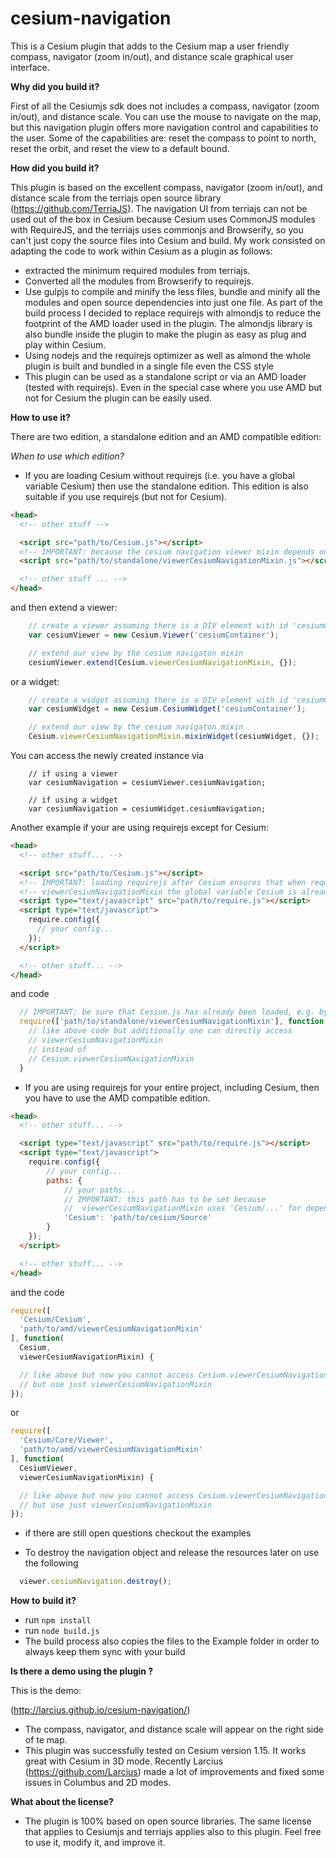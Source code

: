 # cesium-navigation
This is a Cesium plugin that adds to the Cesium map a user friendly compass, navigator (zoom in/out), and
distance scale graphical user interface.

**Why did you build it?**

First of all the Cesiumjs sdk does not includes a compass, navigator (zoom in/out), and distance scale. You can use the mouse to navigate on the map, but this navigation plugin offers more navigation control and capabilities to the user. Some of the capabilities are: reset the compass to point to north, reset the orbit, and
reset the view to a default bound.

**How did you build it?**

This plugin is based on the excellent compass, navigator (zoom in/out), and distance scale from the terriajs open source library (https://github.com/TerriaJS). The navigation UI from terriajs can not be used out of the box in Cesium because Cesium uses CommonJS modules with RequireJS, and the terriajs uses commonjs and Browserify, so you can't just copy the source files into Cesium and build.  My work consisted on adapting the code to work within Cesium as a plugin as follows:

- extracted the minimum required modules from terriajs.
- Converted all the modules from Browserify to requirejs.
- Use gulpjs to compile and minify the less files, bundle and minify all the modules and open source dependencies
  into just one file. As part of the build process I decided to replace requirejs with almondjs to reduce the footprint of the AMD loader used in the plugin. The almondjs library is also bundle inside the plugin to make the plugin as easy as plug and play within Cesium.
- Using nodejs and the requirejs optimizer as well as almond the whole plugin is built and bundled in a single file even the CSS style
- This plugin can be used as a standalone script or via an AMD loader (tested with requirejs). Even in the special case where you use AMD but not for Cesium the plugin can be easily used.

**How to use it?**

There are two edition, a standalone edition and an AMD compatible edition:

*When to use which edition?*

- If you are loading Cesium without requirejs (i.e. you have a global variable Cesium) then use the standalone edition. This edition is also suitable if you use requirejs (but not for Cesium).
```HTML
<head>
  <!-- other stuff -->

  <script src="path/to/Cesium.js"></script>
  <!-- IMPORTANT: because the cesium navigation viewer mixin depends on Cesium be sure to load it after Cesium -->
  <script src="path/to/standalone/viewerCesiumNavigationMixin.js"></script>

  <!-- other stuff ... -->
</head>
```
and then extend a viewer:

```JavaScript
    // create a viewer assuming there is a DIV element with id 'cesiumContainer'
	var cesiumViewer = new Cesium.Viewer('cesiumContainer');

	// extend our view by the cesium navigaton mixin
	cesiumViewer.extend(Cesium.viewerCesiumNavigationMixin, {});
```

or a widget:

```JavaScript
    // create a widget assuming there is a DIV element with id 'cesiumContainer'
    var cesiumWidget = new Cesium.CesiumWidget('cesiumContainer');

	// extend our view by the cesium navigaton mixin
	Cesium.viewerCesiumNavigationMixin.mixinWidget(cesiumWidget, {});
```

You can access the newly created instance via

```
    // if using a viewer
	var cesiumNavigation = cesiumViewer.cesiumNavigation;

	// if using a widget
	var cesiumNavigation = cesiumWidget.cesiumNavigation;
```

Another example if your are using requirejs except for Cesium:
```HTML
<head>
  <!-- other stuff... -->

  <script src="path/to/Cesium.js"></script>
  <!-- IMPORTANT: loading requirejs after Cesium ensures that when requiring -->
  <!-- viewerCesiumNavigationMixin the global variable Cesium is already set -->
  <script type="text/javascript" src="path/to/require.js"></script>
  <script type="text/javascript">
    require.config({
      // your config...
    });
  </script>

  <!-- other stuff... -->
</head>
```
and code
```JavaScript
  // IMPORTANT: be sure that Cesium.js has already been loaded, e.g. by loading requirejs AFTER Cesium
  require(['path/to/standalone/viewerCesiumNavigationMixin'], function(viewerCesiumNavigationMixin) {
    // like above code but additionally one can directly access
    // viewerCesiumNavigationMixin
    // instead of
    // Cesium.viewerCesiumNavigationMixin
  }
```

- If you are using requirejs for your entire project, including Cesium, then you have to use the AMD compatible edition.

```HTML
<head>
  <!-- other stuff... -->

  <script type="text/javascript" src="path/to/require.js"></script>
  <script type="text/javascript">
    require.config({
        // your config...
		paths: {
		    // your paths...
		    // IMPORTANT: this path has to be set because
		    //  viewerCesiumNavigationMixin uses 'Cesium/...' for dependencies
			'Cesium': 'path/to/cesium/Source'
		}
    });
  </script>

  <!-- other stuff... -->
</head>
```
and the code
```JavaScript
require([
  'Cesium/Cesium',
  'path/to/amd/viewerCesiumNavigationMixin'
], function(
  Cesium,
  viewerCesiumNavigationMixin) {

  // like above but now you cannot access Cesium.viewerCesiumNavigationMixin
  // but use just viewerCesiumNavigationMixin
});
```
or
```JavaScript
require([
  'Cesium/Core/Viewer',
  'path/to/amd/viewerCesiumNavigationMixin'
], function(
  CesiumViewer,
  viewerCesiumNavigationMixin) {

  // like above but now you cannot access Cesium.viewerCesiumNavigationMixin
  // but use just viewerCesiumNavigationMixin
});
```

- if there are still open questions checkout the examples

- To destroy the navigation object and release the resources later on use the following
```JavaScript
  viewer.cesiumNavigation.destroy();
```


**How to build it?**

- run `npm install`
- run `node build.js`
- The build process also copies the files to the Example folder in order to always keep them sync with your build


**Is there a demo using the plugin ?**

This is the demo:

(http://larcius.github.io/cesium-navigation/)

- The compass, navigator, and distance scale will appear on the right side of te map.
- This plugin was successfully tested on Cesium version 1.15. It works great with Cesium in 3D mode. Recently Larcius (https://github.com/Larcius) made a lot of improvements and fixed some issues in Columbus and 2D modes.

**What about the license?**
 - The plugin is 100% based on open source libraries. The same license that applies to Cesiumjs and terriajs applies also to this plugin. Feel free to use it,  modify it, and improve it.
